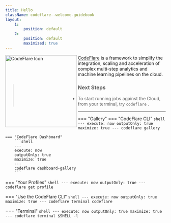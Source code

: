```yaml
---
title: Hello
className: codeflare--welcome-guidebook
layout:
    1:
        position: default
    2:
        position: default
        maximized: true
---
```


<img alt="CodeFlare Icon" src="@kui-shell/client/icons/svg/codeflare.svg" width="225" height="225" align="left" />

[CodeFlare](https://codeflare.dev) is a framework to simplify the
integration, scaling and acceleration of complex multi-step analytics
and machine learning pipelines on the cloud.

> ### Next Steps
>
> - To start running jobs against the Cloud, from your terminal, try `codeflare` .

---

=== "Gallery"
    === "CodeFlare CLI"
        ```shell
        ---
        execute: now
        outputOnly: true
        maximize: true
        ---
        codeflare gallery
        ```

    === "CodeFlare Dashboard"
        ```shell
        ---
        execute: now
        outputOnly: true
        maximize: true
        ---
        codeflare dashboard-gallery
        ```

=== "Your Profiles"
    ```shell
    ---
    execute: now
    outputOnly: true
    ---
    codeflare get profile
    ```

=== "Use the CodeFlare CLI"
    ```shell
    ---
    execute: now
    outputOnly: true
    maximize: true
    ---
    codeflare terminal codeflare
    ```

=== "Terminal"
    ```shell
    ---
    execute: now
    outputOnly: true
    maximize: true
    ---
    codeflare terminal $SHELL -l
    ```
